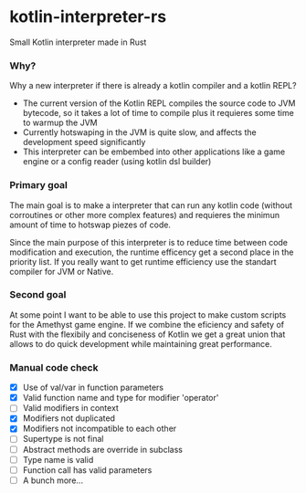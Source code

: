 # kotlin-interpreter-rs
Small Kotlin interpreter made in Rust

### Why?
Why a new interpreter if there is already a kotlin compiler and a kotlin REPL?
- The current version of the Kotlin REPL compiles the source code to JVM bytecode, so it takes a 
lot of time to compile plus it requieres some time to warmup the JVM
- Currently hotswaping in the JVM is quite slow, and affects the development speed significantly
- This interpreter can be embembed into other applications like a game engine or a config reader (using kotlin dsl builder)

### Primary goal
The main goal is to make a interpreter that can run any kotlin code (without corroutines or other more complex features) 
and requieres the minimun amount of time to hotswap piezes of code.  


Since the main purpose of this interpreter is to reduce time between code modification and execution, 
the runtime efficency get a second place in the priority list. 
If you really want to get runtime efficiency use the standart compiler for JVM or Native.

### Second goal
At some point I want to be able to use this project to make custom scripts for the Amethyst game engine. 
If we combine the eficiency and safety of Rust with the flexibily and conciseness of Kotlin we get a great 
union that allows to do quick development while maintaining great performance.


### Manual code check
- [x] Use of val/var in function parameters 
- [x] Valid function name and type for modifier 'operator'
- [ ] Valid modifiers in context
- [x] Modifiers not duplicated
- [x] Modifiers not incompatible to each other
- [ ] Supertype is not final
- [ ] Abstract methods are override in subclass
- [ ] Type name is valid
- [ ] Function call has valid parameters
- [ ] A bunch more...
